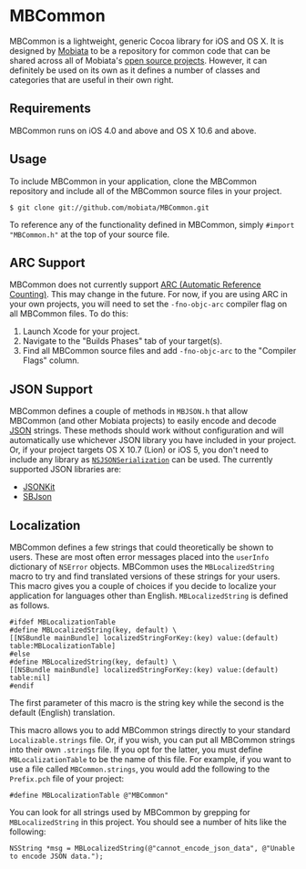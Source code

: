 # MBCommon

MBCommon is a lightweight, generic Cocoa library for iOS and OS X. It is designed by [Mobiata][Mobiata] to be a repository for common code that can be shared across all of Mobiata's [open source projects][projects]. However, it can definitely be used on its own as it defines a number of classes and categories that are useful in their own right.

## Requirements

MBCommon runs on iOS 4.0 and above and OS X 10.6 and above.

## Usage

To include MBCommon in your application, clone the MBCommon repository and include all of the MBCommon source files in your project.

    $ git clone git://github.com/mobiata/MBCommon.git

To reference any of the functionality defined in MBCommon, simply `#import "MBCommon.h"` at the top of your source file.

## ARC Support

MBCommon does not currently support [ARC (Automatic Reference Counting)][ARC]. This may change in the future. For now, if you are using ARC in your own projects, you will need to set the `-fno-objc-arc` compiler flag on all MBCommon files. To do this:

1. Launch Xcode for your project.
2. Navigate to the "Builds Phases" tab of your target(s).
3. Find all MBCommon source files and add `-fno-objc-arc` to the "Compiler Flags" column.

## JSON Support

MBCommon defines a couple of methods in `MBJSON.h` that allow MBCommon (and other Mobiata projects) to easily encode and decode [JSON][JSON] strings. These methods should work without configuration and will automatically use whichever JSON library you have included in your project. Or, if your project targets OS X 10.7 (Lion) or iOS 5, you don't need to include any library as [`NSJSONSerialization`](NSJSONSerialization) can be used. The currently supported JSON libraries are:

* [JSONKit][JSONKit]
* [SBJson][SBJson]

## Localization

MBCommon defines a few strings that could theoretically be shown to users. These are most often error messages placed into the `userInfo` dictionary of `NSError` objects. MBCommon uses the `MBLocalizedString` macro to try and find translated versions of these strings for your users. This macro gives you a couple of choices if you decide to localize your application for languages other than English. `MBLocalizedString` is defined as follows.

```objc
#ifdef MBLocalizationTable
#define MBLocalizedString(key, default) \
[[NSBundle mainBundle] localizedStringForKey:(key) value:(default) table:MBLocalizationTable]
#else
#define MBLocalizedString(key, default) \
[[NSBundle mainBundle] localizedStringForKey:(key) value:(default) table:nil]
#endif
```

The first parameter of this macro is the string key while the second is the default (English) translation.

This macro allows you to add MBCommon strings directly to your standard `Localizable.strings` file. Or, if you wish, you can put all MBCommon strings into their own `.strings` file. If you opt for the latter, you must define `MBLocalizationTable` to be the name of this file. For example, if you want to use a file called `MBCommon.strings`, you would add the following to the `Prefix.pch` file of your project:

```objc
#define MBLocalizationTable @"MBCommon"
```

You can look for all strings used by MBCommon by grepping for `MBLocalizedString` in this project. You should see a number of hits like the following:

```objc
NSString *msg = MBLocalizedString(@"cannot_encode_json_data", @"Unable to encode JSON data.");
```

[mobiata]: http://www.mobiata.com/
[projects]: https://github.com/mobiata/
[ARC]: http://clang.llvm.org/docs/AutomaticReferenceCounting.html
[NSJSONSerialization]: http://developer.apple.com/library/ios/documentation/Foundation/Reference/NSJSONSerialization_Class/Reference/Reference.html
[JSONKit]: https://github.com/johnezang/JSONKit
[SBJson]: http://stig.github.com/json-framework/
[JSON]: http://json.org/
